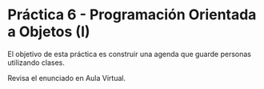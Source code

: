 # Práctica 6 - Programación Orientada a Objetos (I)
El objetivo de esta práctica es construir una agenda que guarde personas utilizando clases.

Revisa el enunciado en Aula Virtual.
